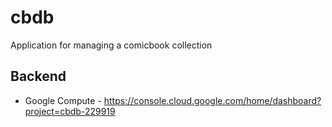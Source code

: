 # cbdb
Application for managing a comicbook collection

## Backend
* Google Compute - https://console.cloud.google.com/home/dashboard?project=cbdb-229919
